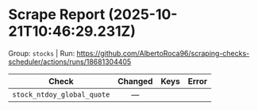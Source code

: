# Scrape Report (2025-10-21T10:46:29.231Z)

Group: `stocks`  |  Run: https://github.com/AlbertoRoca96/scraping-checks-scheduler/actions/runs/18681304405

| Check | Changed | Keys | Error |
|---|:---:|:--|:--|
| `stock_ntdoy_global_quote` | — |  |  |
